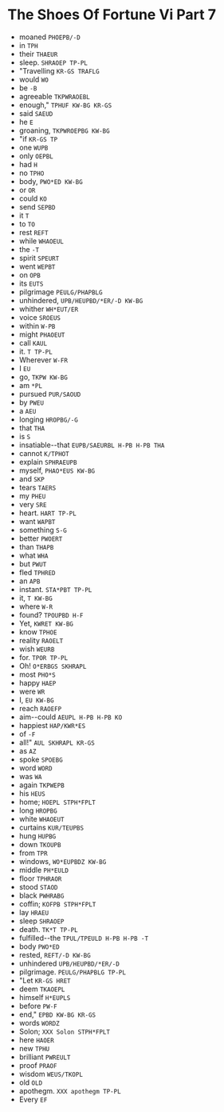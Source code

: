 # The Shoes Of Fortune Vi Part 7

* moaned `PHOEPB/-D`
* in `TPH`
* their `THAEUR`
* sleep. `SHRAOEP TP-PL`
* "Travelling `KR-GS TRAFLG`
* would `WO`
* be `-B`
* agreeable `TKPWRAOEBL`
* enough," `TPHUF KW-BG KR-GS`
* said `SAEUD`
* he `E`
* groaning, `TKPWROEPBG KW-BG`
* "if `KR-GS TP`
* one `WUPB`
* only `OEPBL`
* had `H`
* no `TPHO`
* body, `PWO*ED KW-BG`
* or `OR`
* could `KO`
* send `SEPBD`
* it `T`
* to `TO`
* rest `REFT`
* while `WHAOEUL`
* the `-T`
* spirit `SPEURT`
* went `WEPBT`
* on `OPB`
* its `EUTS`
* pilgrimage `PEULG/PHAPBLG`
* unhindered, `UPB/HEUPBD/*ER/-D KW-BG`
* whither `WH*EUT/ER`
* voice `SROEUS`
* within `W-PB`
* might `PHAOEUT`
* call `KAUL`
* it. `T TP-PL`
* Wherever `W-FR`
* I `EU`
* go, `TKPW KW-BG`
* am `*PL`
* pursued `PUR/SAOUD`
* by `PWEU`
* a `AEU`
* longing `HROPBG/-G`
* that `THA`
* is `S`
* insatiable--that `EUPB/SAEURBL H-PB H-PB THA`
* cannot `K/TPHOT`
* explain `SPHRAEUPB`
* myself, `PHAO*EUS KW-BG`
* and `SKP`
* tears `TAERS`
* my `PHEU`
* very `SRE`
* heart. `HART TP-PL`
* want `WAPBT`
* something `S-G`
* better `PWOERT`
* than `THAPB`
* what `WHA`
* but `PWUT`
* fled `TPHRED`
* an `APB`
* instant. `STA*PBT TP-PL`
* it, `T KW-BG`
* where `W-R`
* found? `TPOUPBD H-F`
* Yet, `KWRET KW-BG`
* know `TPHOE`
* reality `RAOELT`
* wish `WEURB`
* for. `TPOR TP-PL`
* Oh! `O*ERBGS SKHRAPL`
* most `PHO*S`
* happy `HAEP`
* were `WR`
* I, `EU KW-BG`
* reach `RAOEFP`
* aim--could `AEUPL H-PB H-PB KO`
* happiest `HAP/KWR*ES`
* of `-F`
* all!" `AUL SKHRAPL KR-GS`
* as `AZ`
* spoke `SPOEBG`
* word `WORD`
* was `WA`
* again `TKPWEPB`
* his `HEUS`
* home; `HOEPL STPH*FPLT`
* long `HROPBG`
* white `WHAOEUT`
* curtains `KUR/TEUPBS`
* hung `HUPBG`
* down `TKOUPB`
* from `TPR`
* windows, `WO*EUPBDZ KW-BG`
* middle `PH*EULD`
* floor `TPHRAOR`
* stood `STAOD`
* black `PWHRABG`
* coffin; `KOFPB STPH*FPLT`
* lay `HRAEU`
* sleep `SHRAOEP`
* death. `TK*T TP-PL`
* fulfilled--the `TPUL/TPEULD H-PB H-PB -T`
* body `PWO*ED`
* rested, `REFT/-D KW-BG`
* unhindered `UPB/HEUPBD/*ER/-D`
* pilgrimage. `PEULG/PHAPBLG TP-PL`
* "Let `KR-GS HRET`
* deem `TKAOEPL`
* himself `H*EUPLS`
* before `PW-F`
* end," `EPBD KW-BG KR-GS`
* words `WORDZ`
* Solon; `XXX Solon STPH*FPLT`
* here `HAOER`
* new `TPHU`
* brilliant `PWREULT`
* proof `PRAOF`
* wisdom `WEUS/TKOPL`
* old `OLD`
* apothegm. `XXX apothegm TP-PL`
* Every `EF`
